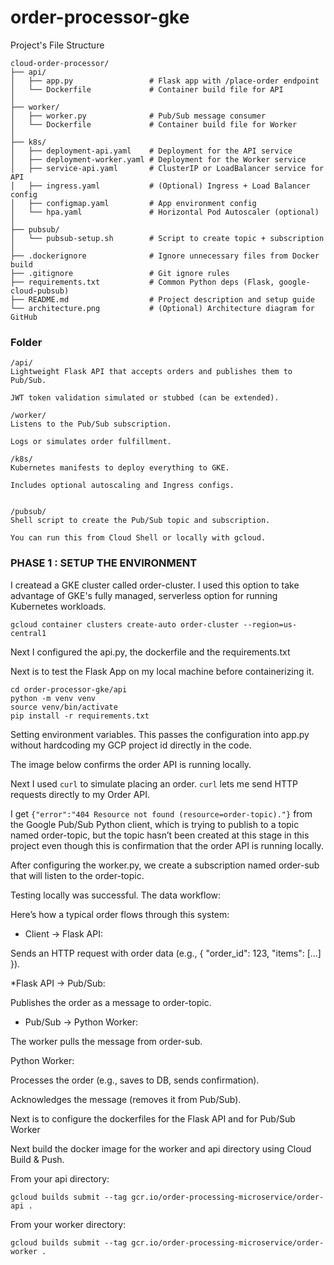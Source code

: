 # order-processor-gke

Project's File Structure
```
cloud-order-processor/
├── api/
│   ├── app.py                 # Flask app with /place-order endpoint
│   └── Dockerfile             # Container build file for API
│
├── worker/
│   ├── worker.py              # Pub/Sub message consumer
│   └── Dockerfile             # Container build file for Worker
│
├── k8s/
│   ├── deployment-api.yaml    # Deployment for the API service
│   ├── deployment-worker.yaml # Deployment for the Worker service
│   ├── service-api.yaml       # ClusterIP or LoadBalancer service for API
│   ├── ingress.yaml           # (Optional) Ingress + Load Balancer config
│   ├── configmap.yaml         # App environment config
│   └── hpa.yaml               # Horizontal Pod Autoscaler (optional)
│
├── pubsub/
│   └── pubsub-setup.sh        # Script to create topic + subscription
│
├── .dockerignore              # Ignore unnecessary files from Docker build
├── .gitignore                 # Git ignore rules
├── requirements.txt           # Common Python deps (Flask, google-cloud-pubsub)
├── README.md                  # Project description and setup guide
└── architecture.png           # (Optional) Architecture diagram for GitHub

```

### Folder
```
/api/
Lightweight Flask API that accepts orders and publishes them to Pub/Sub.

JWT token validation simulated or stubbed (can be extended).

/worker/
Listens to the Pub/Sub subscription.

Logs or simulates order fulfillment.

/k8s/
Kubernetes manifests to deploy everything to GKE.

Includes optional autoscaling and Ingress configs.


/pubsub/
Shell script to create the Pub/Sub topic and subscription.

You can run this from Cloud Shell or locally with gcloud.

```
### PHASE 1 : SETUP THE ENVIRONMENT
I createad a GKE cluster called order-cluster. I used this option to take advantage of GKE's fully managed, serverless option for running Kubernetes workloads.

```
gcloud container clusters create-auto order-cluster --region=us-central1

```
Next I configured the api.py, the dockerfile and the requirements.txt

Next is to test the Flask App on my local machine before containerizing it.

```
cd order-processor-gke/api
python -m venv venv
source venv/bin/activate
pip install -r requirements.txt
```
Setting environment variables. This passes the configuration into app.py without hardcoding my GCP project id directly in the code.

The image below confirms the order API is running locally. 

Next I used ```curl``` to simulate placing an order. ```curl``` lets me send HTTP requests directly to my Order API.

I get ```{"error":"404 Resource not found (resource=order-topic)."}``` from the Google Pub/Sub Python client, which is trying to publish to a topic named order-topic, but the topic hasn’t been created at this stage in this project even though this is confirmation that the order API is running locally.

After configuring the worker.py, we create a subscription named order-sub that will listen to the order-topic.

Testing locally was successful. The data workflow: 

Here’s how a typical order flows through this system:

* Client → Flask API:

Sends an HTTP request with order data (e.g., { "order_id": 123, "items": [...] }).

*Flask API → Pub/Sub:

Publishes the order as a message to order-topic.

* Pub/Sub → Python Worker:

The worker pulls the message from order-sub.

Python Worker:

Processes the order (e.g., saves to DB, sends confirmation).

Acknowledges the message (removes it from Pub/Sub).


Next is to configure the dockerfiles for the Flask API and for Pub/Sub Worker

Next build the docker image for the worker and api directory using Cloud Build & Push.

From your api directory:

```
gcloud builds submit --tag gcr.io/order-processing-microservice/order-api .
```

From your worker directory:
```
gcloud builds submit --tag gcr.io/order-processing-microservice/order-worker .
```